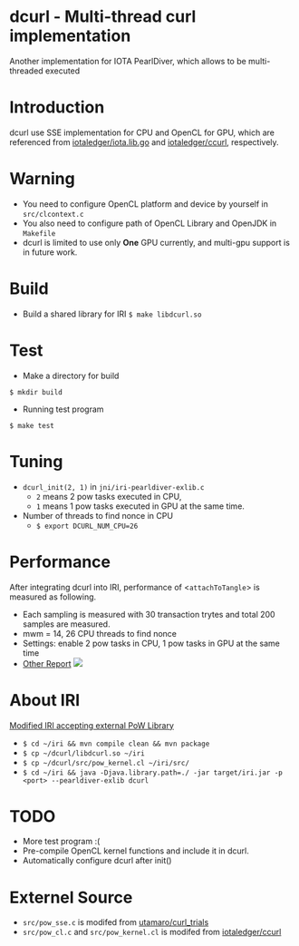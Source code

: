 # dcurl - Multi-thread curl implementation
Another implementation for IOTA PearlDiver, which allows to be multi-threaded executed

# Introduction
dcurl use SSE implementation for CPU and OpenCL for GPU, which are referenced from [iotaledger/iota.lib.go](https://github.com/iotaledger/iota.lib.go) and [iotaledger/ccurl](https://github.com/iotaledger/ccurl), respectively.

# Warning
* You need to configure OpenCL platform and device by yourself in ```src/clcontext.c```
* You also need to configure path of OpenCL Library and OpenJDK in ```Makefile```
* dcurl is limited to use only **One** GPU currently, and multi-gpu support is in future work.

# Build
* Build a shared library for IRI
```$ make libdcurl.so```

# Test
* Make a directory for build

```$ mkdir build ```

* Running test program

```$ make test ```

# Tuning
* ```dcurl_init(2, 1)``` in ```jni/iri-pearldiver-exlib.c```
    * ```2``` means 2 pow tasks executed in CPU,
    * ```1``` means 1 pow tasks executed in GPU at the same time.
* Number of threads to find nonce in CPU
    * ```$ export DCURL_NUM_CPU=26```

# Performance 
After integrating dcurl into IRI, performance of <```attachToTangle```> is measured as following.
* Each sampling is measured with 30 transaction trytes and total 200 samples are measured.
* mwm = 14, 26 CPU threads to find nonce
* Settings: enable 2 pow tasks in CPU, 1 pow tasks in GPU at the same time
* [Other Report](https://hackmd.io/s/B1OGHSaDG#)
![](https://lh4.googleusercontent.com/2U_TpfAtEbPdHBcGKD1zl0t0bzo2Rubj0DxXxvV-Rh31Yr7oCCtptutQpLLizMgR7ousEXUtwM6RASnQLOJnGePhQ5Emh1w8l8GlKzMtZ0Yv-TySF2gh3u48BAmllAJv2VjNaxgFGCA)

# About IRI
[Modified IRI accepting external PoW Library](https://github.com/chenwei-tw/iri/tree/feat/new_pow_interface)
* ```$ cd ~/iri && mvn compile clean && mvn package```
* ```$ cp ~/dcurl/libdcurl.so ~/iri```
* ```$ cp ~/dcurl/src/pow_kernel.cl ~/iri/src/```
* ```$ cd ~/iri && java -Djava.library.path=./ -jar target/iri.jar -p <port> --pearldiver-exlib dcurl```

# TODO
* More test program :(
* Pre-compile OpenCL kernel functions and include it in dcurl.
* Automatically configure dcurl after init()

# Externel Source
* ```src/pow_sse.c``` is modifed from [utamaro/curl_trials](https://github.com/utamaro/curl_trials)
* ```src/pow_cl.c``` and ```src/pow_kernel.cl``` is modifed from [iotaledger/ccurl](https://github.com/iotaledger/ccurl)
